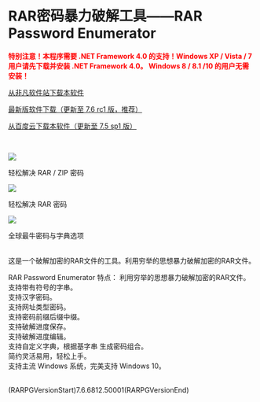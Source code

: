 # RAR密码暴力破解工具——RAR Password Enumerator

<b style="color: red">特别注意！本程序需要 .NET Framework 4.0 的支持！Windows XP / Vista / 7 用户请先下载并安装 .NET Framework 4.0。
Windows 8 / 8.1 /10 的用户无需安装！</b>
<br/>

<p style="align: center">
<a href="http://www.crsky.com/soft/28831.html">从非凡软件站下载本软件</a>
</p>
<p style="align: center">
<a href="https://pan.baidu.com/s/1ArquPAZ9UESMV1mZ4jLdRw">最新版软件下载（更新至 7.6 rc1 版，推荐）</a>
</p>
<p style="align: center">
<a href="https://pan.baidu.com/s/1hspfRa0">从百度云下载本软件（更新至 7.5 sp1 版）</a>
</p>
<br/>

![](http://img2.ph.126.net/lizJkH5m6QthGeT98sjctw==/2606739759336366554.png)
<br/>
<p>轻松解决 RAR / ZIP 密码</p>

![](http://img2.ph.126.net/JLD1jsJZO1Njr4t5yxMvKQ==/6632427861584120606.png)
<br/>
<p>轻松解决 RAR 密码</p>

![](http://img0.ph.126.net/OmGttskns_oXDJ2qFfUiMw==/6632319009932971146.png)
<br/>
<p>全球最牛密码与字典选项</p>

<br/>
这是一个破解加密的RAR文件的工具。利用穷举的思想暴力破解加密的RAR文件。

RAR Password Enumerator 特点：
利用穷举的思想暴力破解加密的RAR文件。
<br/>
支持带有符号的字串。
<br/>
支持汉字密码。
<br/>
支持网址类型密码。
<br/>
支持密码前缀后缀中缀。
<br/>
支持破解进度保存。
<br/>
支持破解进度编辑。
<br/>
支持自定义字典，根据基字串 生成密码组合。
<br/>
简约灵活易用，轻松上手。
<br/>
支持主流 Windows 系统，完美支持 Windows 10。
<br/>
<br/>

(RARPGVersionStart)7.6.6812.50001(RARPGVersionEnd)
<br/>
